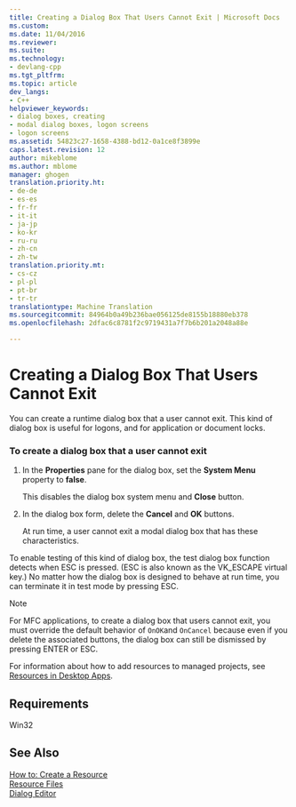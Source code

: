 ```yaml
---
title: Creating a Dialog Box That Users Cannot Exit | Microsoft Docs
ms.custom: 
ms.date: 11/04/2016
ms.reviewer: 
ms.suite: 
ms.technology:
- devlang-cpp
ms.tgt_pltfrm: 
ms.topic: article
dev_langs:
- C++
helpviewer_keywords:
- dialog boxes, creating
- modal dialog boxes, logon screens
- logon screens
ms.assetid: 54823c27-1658-4388-bd12-0a1ce8f3899e
caps.latest.revision: 12
author: mikeblome
ms.author: mblome
manager: ghogen
translation.priority.ht:
- de-de
- es-es
- fr-fr
- it-it
- ja-jp
- ko-kr
- ru-ru
- zh-cn
- zh-tw
translation.priority.mt:
- cs-cz
- pl-pl
- pt-br
- tr-tr
translationtype: Machine Translation
ms.sourcegitcommit: 84964b0a49b236bae056125de8155b18880eb378
ms.openlocfilehash: 2dfac6c8781f2c9719431a7f7b6b201a2048a88e

---
```

# Creating a Dialog Box That Users Cannot Exit
You can create a runtime dialog box that a user cannot exit. This kind of dialog box is useful for logons, and for application or document locks.  
  
### To create a dialog box that a user cannot exit  
  
1.  In the **Properties** pane for the dialog box, set the **System Menu** property to **false**.  
  
     This disables the dialog box system menu and **Close** button.  
  
2.  In the dialog box form, delete the **Cancel** and **OK** buttons.  
  
     At run time, a user cannot exit a modal dialog box that has these characteristics.  
  
 To enable testing of this kind of dialog box, the test dialog box function detects when ESC is pressed. (ESC is also known as the VK_ESCAPE virtual key.) No matter how the dialog box is designed to behave at run time, you can terminate it in test mode by pressing ESC.  
  
> [!NOTE]
>  For MFC applications, to create a dialog box that users cannot exit, you must override the default behavior of `OnOK`and `OnCancel` because even if you delete the associated buttons, the dialog box can still be dismissed by pressing ENTER or ESC.  
  
 For information about how to add resources to managed projects, see [Resources in Desktop Apps](http://msdn.microsoft.com/Library/8ad495d4-2941-40cf-bf64-e82e85825890).  
  
## Requirements  
 Win32  
  
## See Also  
 [How to: Create a Resource](../windows/how-to-create-a-resource.md)   
 [Resource Files](../mfc/resource-files-visual-studio.md)   
 [Dialog Editor](../mfc/dialog-editor.md)




<!--HONumber=Jan17_HO1-->


